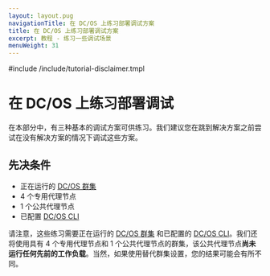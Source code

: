 ```yaml
---
layout: layout.pug
navigationTitle: 在 DC/OS 上练习部署调试方案
title: 在 DC/OS 上练习部署调试方案
excerpt: 教程 - 练习一些调试场景
menuWeight: 31
---
```

#include /include/tutorial-disclaimer.tmpl

<a name=hands-on></a>

# 在 DC/OS 上练习部署调试

在本部分中，有三种基本的调试方案可供练习。我们建议您在跳到解决方案之前尝试在没有解决方案的情况下调试这些方案。

## 先决条件

- 正在运行的 [DC/OS 群集](/mesosphere/dcos/1.12/installing/)
 - 4 个专用代理节点
 - 1 个公共代理节点
- 已配置 [DC/OS CLI](https://docs.mesosphere.com/1.12/cli/install/)

请注意，这些练习需要正在运行的 [DC/OS 群集](/mesosphere/dcos/1.12/installing/) 和已配置的 [DC/OS CLI](https://docs.mesosphere.com/1.12/cli/install/)。我们还将使用具有 4 个专用代理节点和 1 个公共代理节点的群集，该公共代理节点**尚未运行任何先前的工作负载**。当然，如果使用替代群集设置，您的结果可能会有所不同。

